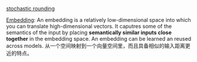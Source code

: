 
[stochastic rounding](https://medium.com/@minghz42/what-is-stochastic-rounding-b78670d0c4a)

[Embedding](https://developers.google.com/machine-learning/crash-course/embeddings/video-lecture): An embedding is a relatively low-dimensional space into which you can translate high-dimensional vectors. It caputres some of the semantics of the input by placing **semantically similar inputs close together** in the embedding space. An embedding can be learned an reused across models. 从一个空间映射到一个向量空间里，而且具备相似的输入距离更近的特点。
